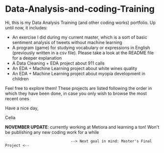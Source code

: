 # Data-Analysis-and-coding-Training
Hi, this is my Data Analysis Training (and other coding works) portfolio. 
Up until now, it includes:
- An exercise I did during my current master, which is a sort of basic sentiment analysis of tweets without machine learning 
- A program (game) for studying vocabulary or expressions in English (previously written in a csv file). Please take a look at the README file for a deeper explanation 
- A Data Cleaning + EDA project about 911 calls 
- An EDA + Machine Learning project about white wines quality 
- An EDA + Machine Learning project about myopia development in children 

Feel free to explore them! These projects are listed following the order in which they have been done, in case you only wish to browse the most recent ones

Have a nice day,

Celia

**NOVEMBER UPDATE**: currently working at Metiora and learning a ton! Won't be publishing any new coding work for a while

                                  --> Next goal in mind: Master's Final Project <--
